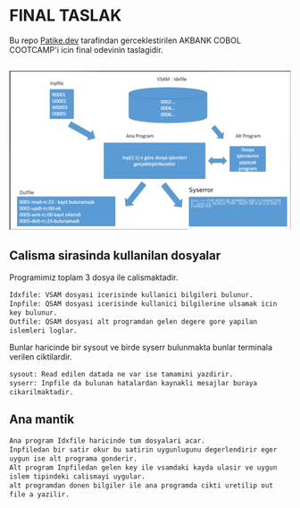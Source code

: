# FINAL TASLAK
Bu repo [Patike.dev](https://www.patika.dev/) tarafindan gerceklestirilen AKBANK COBOL COOTCAMP'i icin final odevinin taslagidir.


![jpeg](https://github.com/CheaterAK/COBOL-TASLAK/blob/master/resim.jpg?raw=true)
---
## Calisma sirasinda kullanilan dosyalar

Programimiz toplam 3 dosya ile calismaktadir. 
```
Idxfile: VSAM dosyasi icerisinde kullanici bilgileri bulunur.
Inpfile: QSAM dosyasi icerisinde kullanici bilgilerine ulsamak icin key bulunur.
Outfile: QSAM dosyasi alt programdan gelen degere gore yapilan islemleri loglar.
```
Bunlar haricinde bir sysout ve birde syserr bulunmakta bunlar terminala verilen ciktilardir.
```
sysout: Read edilen datada ne var ise tamamini yazdirir.
syserr: Inpfile da bulunan hatalardan kaynakli mesajlar buraya cikarilmaktadir.
```

## Ana mantik

```
Ana program Idxfile haricinde tum dosyalari acar.
Inpfiledan bir satir okur bu satirin uygunlugunu degerlendirir eger uygun ise alt programa gonderir.
Alt program Inpfiledan gelen key ile vsamdaki kayda ulasir ve uygun islem tipindeki calismayi uygular.
alt programdan donen bilgiler ile ana programda cikti uretilip out file a yazilir.
```

